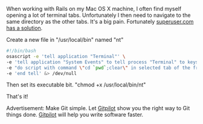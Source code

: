 <!--
author: JP Richardson
publish: Mon Jul 18 2011 18:44:59 GMT-0500 (CDT)
status: publish
type: post
link: https://procbits.wordpress.com/2011/07/18/open-a-new-tab-in-terminal-app-in-the-same-directory-on-mac-os-x/
tags: OSX
slug: 2011/07/18/open-a-new-tab-in-terminal-app-in-the-same-directory-on-mac-os-x
title: Open a New Tab in Terminal.app in the Same Directory on Mac OS X
-->



When working with Rails on my Mac OS X machine, I often find myself
opening a lot of terminal tabs. Unfortunately I then need to navigate to
the same directory as the other tabs. It's a big pain. Fortunately
[superuser.com has a
solution](http://superuser.com/questions/232835/zsh-open-a-new-tab-in-the-same-directory/232862#232862).

Create a new file in "/usr/local/bin" named "nt"

```bash
#!/bin/bash
osascript -e 'tell application "Terminal"' \
-e 'tell application "System Events" to tell process "Terminal" to keystroke "t" using command down' \
-e "do script with command \"cd `pwd`;clear\" in selected tab of the front window" \
-e 'end tell' &> /dev/null
```

Then set its executable bit. "chmod +x /usr/local/bin/nt"

That's it!

Advertisement: Make Git simple. Let [Gitpilot](http://gitpilot.com) show
you the right way to Git things done. [Gitpilot](http://gitpilot.com)
will help you write software faster.
